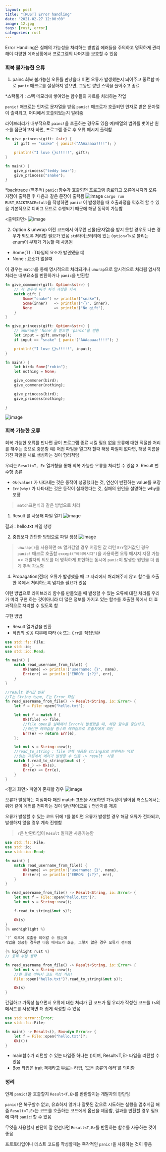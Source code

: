 ```yaml
---
layout: post
title: "[RUST] Error handling"
date: "2021-02-27 12:00:00" 
image: 12.jpg
tags: [rust, error]
categories: rust
---
```


Error Handling은 실패의 가능성을 처리하는 방법임
에러들을 주의하고 명확하게 관리해야 다양한 에러상황에서 프로그램의 나머지를 보호할 수 있음

### 회복 불가능한 오류
1. painc 
회복 불가능한 오류를 만났을때 어떤 오류가 발생했는지 띄어주고 종료함
따로 `panic` 매크로를 설정하지 않으면, 그동안 쌓인 스택을 풀어주고 종료

*스택풀기 : 스택 메모리에 쌓여있는 함수들의 자료를 처리하는 작업

`panic!` 매크로는 인자로 문자열을 받음
`panic!` 매크로가 호출되면 인자로 받은 문자열이 출력되고, 어디에서 호출되었는지 알려줌

라이브러리가 내부적으로 `painc!`을 호출하는 경우도 있음
 예)배열의 범위를 벗어난 원소를 접근하고자 하면, 프로그램 종료 후 오류 메시지 출력함

```rust
fn give_princess(gift: &str) {
    if gift == "snake" { panic!("AAAaaaaa!!!!"); }

    println!("I love {}s!!!!!", gift);
}

fn main() {
    give_princess("teddy bear");
    give_princess("snake");
}
```

*backtrace (역추적)
`panic!`함수가 호출되면 프로그램 종료되고 오류메시지와 오류 지점이 출력된 후 다음과 같은 문장이 출력됨
![image](https://user-images.githubusercontent.com/44187194/109315962-734c4700-788e-11eb-8230-478e7e7b0150.png)
`cargo run RUST_BACKTRACE=full`을 작성하면 `panic!`이 발생했을 때 호출과정을 역추적 할 수 있음
기본적으로 디버그 모드로 수행되기 때문에 해당 동작이 가능함

<출력화면>
![image](https://user-images.githubusercontent.com/44187194/109375800-e42d4680-7902-11eb-8ac0-6c01e3859892.png)

2. Option & unwrap
이전 코드에서 아무런 선물(문자열)을 받지 못할 경우도 나쁜 경우가 되도록 처리할 필요가 있음
`std`라이브러리에 있는 `Option<T>`로 불리는 enum이 부재가 가능할 때 사용됨

- Some(T) : T타입의 요소가 발견됐을 댸
- None : 요소가 없을때

이 경우는 `match`를 통해 명시적으로 처리되거나 `unwrap`으로 암시적으로 처리됨
암시적 처리는 내부요소를 반환하거나 `panic`을 반환함

```rust
fn give_commoner(gift: Option<&str>) {
    // 각 경우에 따라 처리 과정을 지시
    match gift {
        Some("snake") => println!("snake"),
        Some(inner)   => println!("{}", inner),
        None          => println!("No gift"),
    }
}

fn give_princess(gift: Option<&str>) {
    // unwrap은 'None'을 받으면 'panic'을 반환
    let input = gift.unwrap();
    if input == "snake" { panic!("AAAaaaaa!!!!"); }

    println!("I love {}s!!!!!", input);
}

fn main() {
    let bird= Some("robin");
    let nothing = None;

    give_commoner(bird);
    give_commoner(nothing);

    give_princess(bird);
    give_princess(nothing);

}
```

![image](https://user-images.githubusercontent.com/44187194/109378256-7a1d9d00-7914-11eb-9b14-8b6204636416.png)

### 회복 가능한 오류
회복 가능한 오류를 만나면 굳이 프로그램 종료 시킬 필요 없음
오류에 대한 적절한 처리를 해주는 것으로 충분함
예) 어떤 파일을 열고자 할때 해당 파일이 없다면, 해당 이름을 가진 파일을 새로 생성하는 것이 합리적임
  
우리는 `Result<T, E>` 열거형을 통해 회복 가능한 오류를 처리할 수 있음
3. Result
변수형 종류 
- `Ok(value)` 가 나타내는 것은 동작이 성공했다는 것, 연산이 반환하는 value를 포장  
- `Err(why)` 가 나타내는 것은 동작이 실패했다는 것, 실패의 원인을 설명하는 why를 포장

> `match`표현식과 같은 방법으로 처리

1) Result 를 사용해 파일 열기 
![image](https://user-images.githubusercontent.com/44187194/109378593-3aa48000-7917-11eb-9634-99595cf8fb37.png)


결과 : hello.txt 파일 생성

2) 중첩보다 간단한 방법으로 파일 생성
![image](https://user-images.githubusercontent.com/44187194/109378645-aa1a6f80-7917-11eb-99fd-5204b23b574b.png)

> `unwrap()`을 사용하면 `Ok` 열거값일 경우 저장된 값 리턴 `Err`열거값인 경우 `panic!` 매크로 호출함
> `except("에러메시지")`을 사용하면 오류 메시지 지정 가능 
     => 개발자의 의도를 더 명확하게 표현하는 동시에 `panic`이 발생한 원인을 더 쉽게 추적 가능함

4. Propagation(전파)
오류가 발생했을 때 그 자리에서 처리해주지 않고 
함수를 호출한 쪽에서 처리하도록 넘겨줄 필요가 있음

이런 방법으로 라이브러리 함수를 만들었을 때
발생할 수 있는 오류에 대한 처리를 우리가 미리 구현 하는 것이아니라
더 많은 정보를 가지고 있는 함수를 호출한 쪽에서 더 효과적으로 처리할 수 있도록 함

구현 방법
- Result 열거값을 반환
- 작업의 성공 여부에 따라 `Ok` 또는 `Err`를 직접반환

```rust
use std::fs::File;
use std::io;
use std::io::Read;

fn main() {
    match read_username_from_file() {
        Ok(name) => println!("username: {}", name),
        Err(err) => println!("ERROR: {:?}", err),
    }
}

//result 열거값 반환
//T는 String type, E는 Error 타입
fn read_username_from_file() -> Result<String, io::Error> {
    let f = File::open("hello.txt");

    let mut f = match f {
        Ok(file) => file,
        //file open을 실패해서 Error가 발생했을 때, 해당 함수를 중단하고, 
        //리턴한 에러값을 함수의 에러값으로 호출자에게 리턴
        Err(e) => return Err(e),
    };

    let mut s = String::new();
    //read_to_string : file 전체 내용을 string으로 반환하는 역할
    //읽는 과정에서 에러가 발생할 수 있음 -> result  사용
    match f.read_to_string(&mut s) {
        Ok(_) => Ok(s),
        Err(e) => Err(e),
    }
}
```

<결과 화면>
파일이 존재할 경우 
![image](https://user-images.githubusercontent.com/44187194/109380924-b653fc00-791a-11eb-87f3-8d9b46e8cf8b.png)

오류가 발생하는 지점마다 매번 match 표현을 사용하면 가독성이 떨어짐
러스트에서는 위와 같이 에러를 전파하는 것이 일반적이므로 `?` 연산자를 제공

오류가 발생할 수 있는 코드 뒤에 `?`를 붙이면
오류가 발생할 경우 해당 오류가 전파되고, 발생하지 않을 경우 계속 진행함

> `?`은 반환타입이 `Result` 일때만 사용가능함

```rust
use std::fs::File;
use std::io;
use std::io::Read;

fn main() {
    match read_username_from_file() {
        Ok(name) => println!("username: {}", name),
        Err(err) => println!("ERROR: {:?}", err),
    }
}

fn read_username_from_file() -> Result<String, io::Error> {
    let mut f = File::open("hello.txt")?;
    let mut s = String::new();

    f.read_to_string(&mut s)?;

    Ok(s)
}
{% endhighlight %}

`?` 이후에 호출을 이어갈 수 있는데 
작업을 성공한 경우만 다음 메서드가 호출, 그렇지 않은 경우 오류가 전파됨

{% highlight rust %}
// 중복 부분 생략

fn read_username_from_file() -> Result<String, io::Error> {
    let mut s = String::new();
    //한 줄로 이어서 코드 작성 가능!
    File::open("hello.txt")?.read_to_string(&mut s)?;

    Ok(s)
}

```

간결하고 가독성 높으면서 오류에 대한 처리가 된 코드가 됨
우리가 작성한 코드를 `fs`의 메서드를 사용하면 더 쉽게 작성할 수 있음

```rust
use std::error::Error;
use std::fs::File;

fn main() -> Result<(), Box<dyn Error>> {
    let f = File::open("hello.txt")?;
    Ok(())
}
```

- main함수가 리턴할 수 있는 타입중 하나는 ()이며, Result<T,E> 타입을 리턴할 수 있음
- Box<dyn Error> 타입은 trait 객체라고 부르는 타입, '모든 종류의 에러'를 의미함


### 정리
언제 `panic!`을 호출할지 `Result<T,E>`를 반환할지는 개발자의 판단임

`panic!`은 복구할수 없고, 유효하지 않거나 잘못된 값으로 시도하는 실행을 멈추게끔 해줌
`Result<T,E>`는 코드를 호출하는 코드에게 옵션을 제공함, 결과를 반환할 경우 필요에 따라 `panic!`할 수 있음

무엇을 사용할지 판단이 잘 안선다면 `Result<T,E>`를 반환하는 함수를 사용하는 것이 좋음

프로토타입이나 테스트 코드를 작성할때는 즉각적인 `panic!`을 사용하는 것이 좋음

